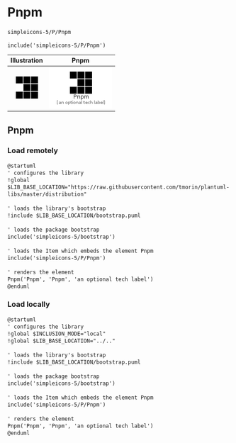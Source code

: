 # Pnpm


```text
simpleicons-5/P/Pnpm
```

```text
include('simpleicons-5/P/Pnpm')
```



| Illustration | Pnpm |
| :---: | :---: |
| ![illustration for Illustration](../../simpleicons-5/P/Pnpm.png) | ![illustration for Pnpm](../../simpleicons-5/P/Pnpm.Local.png) |




## Pnpm

### Load remotely
```plantuml
@startuml
' configures the library
!global $LIB_BASE_LOCATION="https://raw.githubusercontent.com/tmorin/plantuml-libs/master/distribution"

' loads the library's bootstrap
!include $LIB_BASE_LOCATION/bootstrap.puml

' loads the package bootstrap
include('simpleicons-5/bootstrap')

' loads the Item which embeds the element Pnpm
include('simpleicons-5/P/Pnpm')

' renders the element
Pnpm('Pnpm', 'Pnpm', 'an optional tech label')
@enduml
```

### Load locally
```plantuml
@startuml
' configures the library
!global $INCLUSION_MODE="local"
!global $LIB_BASE_LOCATION="../.."

' loads the library's bootstrap
!include $LIB_BASE_LOCATION/bootstrap.puml

' loads the package bootstrap
include('simpleicons-5/bootstrap')

' loads the Item which embeds the element Pnpm
include('simpleicons-5/P/Pnpm')

' renders the element
Pnpm('Pnpm', 'Pnpm', 'an optional tech label')
@enduml
```

